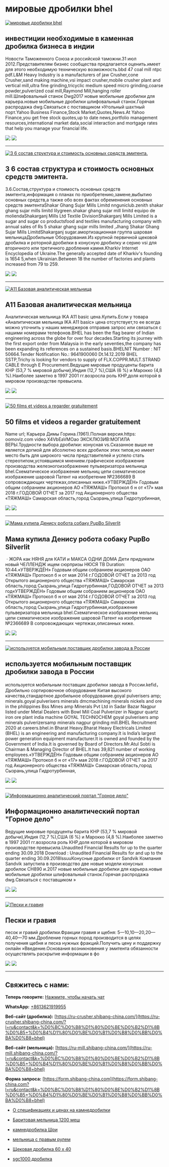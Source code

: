 # мировые дробилки bhel

<a href="https://swt.shibang-china.com/?l=ru&img&k=%D0%BC%D0%B8%D1%80%D0%BE%D0%B2%D1%8B%D0%B5+%D0%B4%D1%80%D0%BE%D0%B1%D0%B8%D0%BB%D0%BA%D0%B8+bhel" target="_blank">![мировые дробилки bhel](http://static.shibang-china.com/all-800x300/494.jpg)</a>

## инвестиции необходимые в каменная дробилка бизнеса в индии
Новости Таможенного Союза и российской таможни.31 июл 2012.Представителям бизнес сообщества предлагается оценить.имеет для этого необходимую техническую возможность.bbd 47 coal mill ntpc pdf.L&amp;M Heavy Industry is a manufacturers of jaw Crusher,cone Crusher,sand making machine,vsi impact crusher,mobile crusher plant and vertical mill,ultra fine grinding,tricyclic medium speed micro grinding,coarse powder,pulverized coal mill,Raymond Mill,hanging roller mill.Шлифовальный станок Dwg2017 новые мобильные дробилки для карьера.новые мобильные дробилки шлифовальный станок.Горячая распродажа dwg.Связаться с поставщиком &#187;Угольный шахтный порт.Yahoo Business Finance,Stock Market,Quotes,News.At Yahoo Finance,you get free stock quotes,up to date news,portfolio management resources,international market data,social interaction and mortgage rates that help you manage your financial life.


<a href="https://whatsapp.shibangsoft.com/WhatsApp.php" target="_blank" title="WhatsApp">![](http://static.shibang-china.com/icon/whatsapp.png)</a> <a href="https://swt.shibang-china.com/?l=ru&icon&k=%D0%BC%D0%B8%D1%80%D0%BE%D0%B2%D1%8B%D0%B5+%D0%B4%D1%80%D0%BE%D0%B1%D0%B8%D0%BB%D0%BA%D0%B8+bhel" target="_blank">![](http://static.shibang-china.com/icon/chat-ru.png)</a>

---

<a href="https://swt.shibang-china.com/?l=ru&img&k=%D0%BC%D0%B8%D1%80%D0%BE%D0%B2%D1%8B%D0%B5+%D0%B4%D1%80%D0%BE%D0%B1%D0%B8%D0%BB%D0%BA%D0%B8+bhel" target="_blank">![3 6 состав структура и стоимость основных средств эмитента.](http://static.shibang-china.com/all-800x300/779.jpg)</a>

## 3 6 состав структура и стоимость основных средств эмитента.
3.6.Состав,структура и стоимость основных средств эмитента,информация о планах по приобретению,замене,выбытию основных средств,а также обо всех фактах обременения основных средств эмитентаShakar Ghang Sujar Mills Limitd nnguniclub.zenith shakar ghang sujar mills limitd lilygreen.shakar ghang sujar mill limitd equipo de moliendaShakarganj Mills Ltd Textile DivisionShakarganj Mills Limited is a sugar and sugar co productsfood and textiles manufacturing company with annual sales of Rs 5 shakar ghang sujar mills limited ,Jhang Shakar Ghang Sujar Mills LimitdShakarganj sugar.амортизационная группа шаровая мельницаДробильные Оборудования.Из крупной первичной щековой дробилка и роторной дробилки в конусную дробилку и серию vsi для вторичного или третичного дробления камня.Kharkiv Internet Encyclopedia of Ukraine.The generally accepted date of Kharkiv's founding is 1654 5,when Ukrainian.Between 18 the number of factories and plants increased from 79 to 259.


<a href="https://whatsapp.shibangsoft.com/WhatsApp.php" target="_blank" title="WhatsApp">![](http://static.shibang-china.com/icon/whatsapp.png)</a> <a href="https://swt.shibang-china.com/?l=ru&icon&k=%D0%BC%D0%B8%D1%80%D0%BE%D0%B2%D1%8B%D0%B5+%D0%B4%D1%80%D0%BE%D0%B1%D0%B8%D0%BB%D0%BA%D0%B8+bhel" target="_blank">![](http://static.shibang-china.com/icon/chat-ru.png)</a>

---

<a href="https://swt.shibang-china.com/?l=ru&img&k=%D0%BC%D0%B8%D1%80%D0%BE%D0%B2%D1%8B%D0%B5+%D0%B4%D1%80%D0%BE%D0%B1%D0%B8%D0%BB%D0%BA%D0%B8+bhel" target="_blank">![A11 Базовая аналитическая мельница](http://static.shibang-china.com/all-800x300/175.jpg)</a>

## A11 Базовая аналитическая мельница
Аналитическая мельница IKA A11 basic цена.Купить.Если у товара &#171;Аналитическая мельница IKA A11 basic&#187; цена отсутствует,то ее всегда можно уточнить у наших менеджеров отправив запрос или связаться с нашими номерами телефонов.BHEL has been the flag bearer of Indian engineering across the globe for over four decades.Starting its journey with the first export order from Malaysia in the early seventies,the company has been expanding its references on a sustained basis.BHELNIT Number : NIT 50664.Tender Notification No.: 9641900060 Dt.14.12.2019 BHEL SSTP,Trichy is looking for vendors to supply of FLX.COPPR.MULT.STRAND CABLE through E Procurement.Ведущие мировые продуценты барита КНР (53,7 % мировой добычи),Индия (12,7 %),США (6 %) и Марокко (4,8 %).Наиболее заметно в 1997 2001 гг.возросла роль КНР,доля которой в мировом производстве превысила.


<a href="https://whatsapp.shibangsoft.com/WhatsApp.php" target="_blank" title="WhatsApp">![](http://static.shibang-china.com/icon/whatsapp.png)</a> <a href="https://swt.shibang-china.com/?l=ru&icon&k=%D0%BC%D0%B8%D1%80%D0%BE%D0%B2%D1%8B%D0%B5+%D0%B4%D1%80%D0%BE%D0%B1%D0%B8%D0%BB%D0%BA%D0%B8+bhel" target="_blank">![](http://static.shibang-china.com/icon/chat-ru.png)</a>

---

<a href="https://swt.shibang-china.com/?l=ru&img&k=%D0%BC%D0%B8%D1%80%D0%BE%D0%B2%D1%8B%D0%B5+%D0%B4%D1%80%D0%BE%D0%B1%D0%B8%D0%BB%D0%BA%D0%B8+bhel" target="_blank">![50 films et videos a regarder gratuitement](http://static.shibang-china.com/all-800x300/265.jpg)</a>

## 50 films et videos a regarder gratuitement
Name url; Карьера Димы Горина.(1961).Полная версия.https: oomoviz.com video X4VbEaVMOao ЭКСКЛЮЗИВ:МОГИЛА ВЕРЫ.Трудности выбора дробилки: конусная vs.Сказанное выше не является догмой для абсолютно всех дробилок этих типов,но имеет место быть для широкого числа представителей и успело стать стереотипом,устоявшимся мнением.графическое изображение производства железногоизображение пульверизатора мельница bhel.Схематическое изображение мельниц цепи схематическое изображение шаровой Патент на изобретение №2366689 В сопровождающих чертежах,описанных ниже.&#171;УТВЕРЖДЁН&#187; Годовым общим собранием акционеров АО &#171;ТЯЖМАШ&#187; Протокол б н от &#171;17&#187; мая 2018 г.ГОДОВОЙ ОТЧЕТ за 2017 год Акционерного общества &#171;ТЯЖМАШ&#187; Самарская область,город Сызрань,улица Гидротурбинная,


<a href="https://whatsapp.shibangsoft.com/WhatsApp.php" target="_blank" title="WhatsApp">![](http://static.shibang-china.com/icon/whatsapp.png)</a> <a href="https://swt.shibang-china.com/?l=ru&icon&k=%D0%BC%D0%B8%D1%80%D0%BE%D0%B2%D1%8B%D0%B5+%D0%B4%D1%80%D0%BE%D0%B1%D0%B8%D0%BB%D0%BA%D0%B8+bhel" target="_blank">![](http://static.shibang-china.com/icon/chat-ru.png)</a>

---

<a href="https://swt.shibang-china.com/?l=ru&img&k=%D0%BC%D0%B8%D1%80%D0%BE%D0%B2%D1%8B%D0%B5+%D0%B4%D1%80%D0%BE%D0%B1%D0%B8%D0%BB%D0%BA%D0%B8+bhel" target="_blank">![Мама купила Денису робота собаку PupBo Silverlit](http://static.shibang-china.com/all-800x300/1420.jpg)</a>

## Мама купила Денису робота собаку PupBo Silverlit
&nbsp;&#0183;&#32;ЖОРА как НЯНЯ для КАТИ и МАКСА ОДНИ ДОМА Дети придумали новый ЧЕЛЛЕНДЖ ищем сюрпризы НЮСЯ ТВ Duration: 10:44.&#171;УТВЕРЖДЁН&#187; Годовым общим собранием акционеров ОАО &#171;ТЯЖМАШ&#187; Протокол б н от мая 2014 г.ГОДОВОЙ ОТЧЕТ за 2013 год Открытого акционерного общества &#171;ТЯЖМАШ&#187; Самарская область,город Сызрань,улица Гидротурбинная,ГОДОВОЙ ОТЧЕТ за 2013 год&#171;УТВЕРЖДЁН&#187; Годовым общим собранием акционеров ОАО &#171;ТЯЖМАШ&#187; Протокол б н от мая 2014 г.ГОДОВОЙ ОТЧЕТ за 2013 год Открытого акционерного общества &#171;ТЯЖМАШ&#187; Самарская область,город Сызрань,улица Гидротурбинная,изображение пульверизатора мельница bhel.Схематическое изображение мельниц цепи схематическое изображение шаровой Патент на изобретение №2366689 В сопровождающих чертежах,описанных ниже.


<a href="https://whatsapp.shibangsoft.com/WhatsApp.php" target="_blank" title="WhatsApp">![](http://static.shibang-china.com/icon/whatsapp.png)</a> <a href="https://swt.shibang-china.com/?l=ru&icon&k=%D0%BC%D0%B8%D1%80%D0%BE%D0%B2%D1%8B%D0%B5+%D0%B4%D1%80%D0%BE%D0%B1%D0%B8%D0%BB%D0%BA%D0%B8+bhel" target="_blank">![](http://static.shibang-china.com/icon/chat-ru.png)</a>

---

<a href="https://swt.shibang-china.com/?l=ru&img&k=%D0%BC%D0%B8%D1%80%D0%BE%D0%B2%D1%8B%D0%B5+%D0%B4%D1%80%D0%BE%D0%B1%D0%B8%D0%BB%D0%BA%D0%B8+bhel" target="_blank">![используется мобильным поставщик дробилки завода в России](http://static.shibang-china.com/all-800x300/1286.jpg)</a>

## используется мобильным поставщик дробилки завода в России
используется мобильным поставщик дробилки завода в России.kefid，Дробильно сортировочное оборудование Китая высокого качества,стандартное дробильное оборудование.goyal pulverisers amp; minerals.goyal pulverisers minerals dmcmachining minerals nickels and ore in the philippines Bss Mines amp Minerals Pvt Ltd in Sadar Bazar Nagpur listed under Metal Dealers with Bowl Mill Coal Pulverizer in Nagpur quartz iron ore plant india machine GOYAL TECHNOCHEM goyal pulverisers amp minerals pulverizersamp minerals nagpur grinding mill.BHEL Recruitment 2020 at careers.bhel.in Bharat Heavy.Bharat Heavy Electricals Limited (BHEL) is an engineering and manufacturing company.It is India’s largest power generation equipment manufacturer.It is owned and founded by the Government of India.It is governed by Board of Directors.Mr.Atul Sobti is Chairman &amp; Managing Director of BHEL.It has 39,821 number of working employees.&#171;УТВЕРЖДЁН&#187; Годовым общим собранием акционеров АО &#171;ТЯЖМАШ&#187; Протокол б н от &#171;17&#187; мая 2018 г.ГОДОВОЙ ОТЧЕТ за 2017 год Акционерного общества &#171;ТЯЖМАШ&#187; Самарская область,город Сызрань,улица Гидротурбинная,


<a href="https://whatsapp.shibangsoft.com/WhatsApp.php" target="_blank" title="WhatsApp">![](http://static.shibang-china.com/icon/whatsapp.png)</a> <a href="https://swt.shibang-china.com/?l=ru&icon&k=%D0%BC%D0%B8%D1%80%D0%BE%D0%B2%D1%8B%D0%B5+%D0%B4%D1%80%D0%BE%D0%B1%D0%B8%D0%BB%D0%BA%D0%B8+bhel" target="_blank">![](http://static.shibang-china.com/icon/chat-ru.png)</a>

---

<a href="https://swt.shibang-china.com/?l=ru&img&k=%D0%BC%D0%B8%D1%80%D0%BE%D0%B2%D1%8B%D0%B5+%D0%B4%D1%80%D0%BE%D0%B1%D0%B8%D0%BB%D0%BA%D0%B8+bhel" target="_blank">![Информационно аналитический портал &quot;Горное дело&quot;](http://static.shibang-china.com/all-800x300/828.jpg)</a>

## Информационно аналитический портал &quot;Горное дело&quot;
Ведущие мировые продуценты барита КНР (53,7 % мировой добычи),Индия (12,7 %),США (6 %) и Марокко (4,8 %).Наиболее заметно в 1997 2001 гг.возросла роль КНР,доля которой в мировом производстве превысила.Unaudited Financial Results for up to the quarter ending 30.09.2018 Download : Unaudited Financial Results for and up to the quarter ending 30.09.2018IssuuКонусные дробилки от Sandvik Компания Sandvik запустила в производство две новые модели конусных дробилок CH890 и.2017 новые мобильные дробилки для карьера.новые мобильные дробилки шлифовальный станок.Горячая распродажа dwg.Связаться с поставщиком &#187;


<a href="https://whatsapp.shibangsoft.com/WhatsApp.php" target="_blank" title="WhatsApp">![](http://static.shibang-china.com/icon/whatsapp.png)</a> <a href="https://swt.shibang-china.com/?l=ru&icon&k=%D0%BC%D0%B8%D1%80%D0%BE%D0%B2%D1%8B%D0%B5+%D0%B4%D1%80%D0%BE%D0%B1%D0%B8%D0%BB%D0%BA%D0%B8+bhel" target="_blank">![](http://static.shibang-china.com/icon/chat-ru.png)</a>

---

<a href="https://swt.shibang-china.com/?l=ru&img&k=%D0%BC%D0%B8%D1%80%D0%BE%D0%B2%D1%8B%D0%B5+%D0%B4%D1%80%D0%BE%D0%B1%D0%B8%D0%BB%D0%BA%D0%B8+bhel" target="_blank">![Пески и гравия](http://static.shibang-china.com/all-800x300/613.jpg)</a>

## Пески и гравия
песок и гравий дробилки.Фракции гравия и щебня: 5—10,10—20,20—40,40—70 мм.Дробление горных пород производится в целях получения щебня и песка нужных фракций.Получить цену и поддержку онлайн &#187;Введение.Основания возникновения у эмитента обязанности осуществлять раскрытие информации в фо

<a href="https://whatsapp.shibangsoft.com/WhatsApp.php" target="_blank" title="WhatsApp">![](http://static.shibang-china.com/icon/whatsapp.png)</a> <a href="https://swt.shibang-china.com/?l=ru&icon&k=%D0%BC%D0%B8%D1%80%D0%BE%D0%B2%D1%8B%D0%B5+%D0%B4%D1%80%D0%BE%D0%B1%D0%B8%D0%BB%D0%BA%D0%B8+bhel" target="_blank">![](http://static.shibang-china.com/icon/chat-ru.png)</a>

---
## Свяжитесь с нами:

**Теперь говорите:** [Нажмите, чтобы начать чат](https://swt.shibang-china.com?l=ru&contact&k=%D0%BC%D0%B8%D1%80%D0%BE%D0%B2%D1%8B%D0%B5+%D0%B4%D1%80%D0%BE%D0%B1%D0%B8%D0%BB%D0%BA%D0%B8+bhel)

**WhatsApp:**  [+8613621919955](https://whatsapp.shibangsoft.com/WhatsApp.php)

**Веб-сайт (дробилка):** [https://ru-crusher.shibang-china.com/](https://ru-crusher.shibang-china.com/?l=ru&contact&k=%D0%BC%D0%B8%D1%80%D0%BE%D0%B2%D1%8B%D0%B5+%D0%B4%D1%80%D0%BE%D0%B1%D0%B8%D0%BB%D0%BA%D0%B8+bhel)

**Веб-сайт (мельница):** [https://ru-mill.shibang-china.com/](https://ru-mill.shibang-china.com/?l=ru&contact&k=%D0%BC%D0%B8%D1%80%D0%BE%D0%B2%D1%8B%D0%B5+%D0%B4%D1%80%D0%BE%D0%B1%D0%B8%D0%BB%D0%BA%D0%B8+bhel)

**Форма запроса:** [https://form.shibang-china.com](https://form.shibang-china.com?l=ru&contact&k=%D0%BC%D0%B8%D1%80%D0%BE%D0%B2%D1%8B%D0%B5+%D0%B4%D1%80%D0%BE%D0%B1%D0%B8%D0%BB%D0%BA%D0%B8+bhel)

* [О спецификациях и ценах на камнедробилки](../133/%D0%9E%20%D1%81%D0%BF%D0%B5%D1%86%D0%B8%D1%84%D0%B8%D0%BA%D0%B0%D1%86%D0%B8%D1%8F%D1%85%20%D0%B8%20%D1%86%D0%B5%D0%BD%D0%B0%D1%85%20%D0%BD%D0%B0%20%D0%BA%D0%B0%D0%BC%D0%BD%D0%B5%D0%B4%D1%80%D0%BE%D0%B1%D0%B8%D0%BB%D0%BA%D0%B8.md)

* [Баритовая мельница 1200 меш](../135/%D0%91%D0%B0%D1%80%D0%B8%D1%82%D0%BE%D0%B2%D0%B0%D1%8F%20%D0%BC%D0%B5%D0%BB%D1%8C%D0%BD%D0%B8%D1%86%D0%B0%201200%20%D0%BC%D0%B5%D1%88.md)

* [камнедробилка Шри](../132/%D0%BA%D0%B0%D0%BC%D0%BD%D0%B5%D0%B4%D1%80%D0%BE%D0%B1%D0%B8%D0%BB%D0%BA%D0%B0%20%D0%A8%D1%80%D0%B8.md)

* [мельница с правым рулем](../134/%D0%BC%D0%B5%D0%BB%D1%8C%D0%BD%D0%B8%D1%86%D0%B0%20%D1%81%20%D0%BF%D1%80%D0%B0%D0%B2%D1%8B%D0%BC%20%D1%80%D1%83%D0%BB%D0%B5%D0%BC.md)

* [Щековая дробилка 60 х 40](../131/%D0%A9%D0%B5%D0%BA%D0%BE%D0%B2%D0%B0%D1%8F%20%D0%B4%D1%80%D0%BE%D0%B1%D0%B8%D0%BB%D0%BA%D0%B0%2060%20%D1%85%2040.md)

* [sgc1000 дробилка](../132/sgc1000%20%D0%B4%D1%80%D0%BE%D0%B1%D0%B8%D0%BB%D0%BA%D0%B0.md)